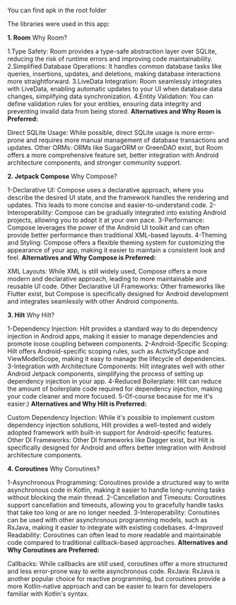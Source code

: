 You can find apk in the root folder

The libraries were used in this app:

**1. Room**
   Why Room?

1.Type Safety: Room provides a type-safe abstraction layer over SQLite, reducing the risk of runtime errors and improving code maintainability.
2.Simplified Database Operations: It handles common database tasks like queries, insertions, updates, and deletions, making database interactions more straightforward.
3.LiveData Integration: Room seamlessly integrates with LiveData, enabling automatic updates to your UI when database data changes, simplifying data synchronization.
4.Entity Validation: You can define validation rules for your entities, ensuring data integrity and preventing invalid data from being stored.
**Alternatives and Why Room is Preferred:**

Direct SQLite Usage: While possible, direct SQLite usage is more error-prone and requires more manual management of database transactions and updates.
Other ORMs: ORMs like SugarORM or GreenDAO exist, but Room offers a more comprehensive feature set, better integration with Android architecture components, and stronger community support.

**2. Jetpack Compose**
   Why Compose?

1-Declarative UI: Compose uses a declarative approach, where you describe the desired UI state, and the framework handles the rendering and updates. This leads to more concise and easier-to-understand code.
2-Interoperability: Compose can be gradually integrated into existing Android projects, allowing you to adopt it at your own pace.
3-Performance: Compose leverages the power of the Android UI toolkit and can often provide better performance than traditional XML-based layouts.
4-Theming and Styling: Compose offers a flexible theming system for customizing the appearance of your app, making it easier to maintain a consistent look and feel.
**Alternatives and Why Compose is Preferred:**

XML Layouts: While XML is still widely used, Compose offers a more modern and declarative approach, leading to more maintainable and reusable UI code.
Other Declarative UI Frameworks: Other frameworks like Flutter exist, but Compose is specifically designed for Android development and integrates seamlessly with other Android components.

**3. Hilt**
   Why Hilt?

1-Dependency Injection: Hilt provides a standard way to do dependency injection in Android apps, making it easier to manage dependencies and promote loose coupling between components.
2-Android-Specific Scoping: Hilt offers Android-specific scoping rules, such as ActivityScope and ViewModelScope, making it easy to manage the lifecycle of dependencies.
3-Integration with Architecture Components: Hilt integrates well with other Android Jetpack components, simplifying the process of setting up dependency injection in your app.
4-Reduced Boilerplate: Hilt can reduce the amount of boilerplate code required for dependency injection, making your code cleaner and more focused.
5-Of-course because for me it's easier:)
**Alternatives and Why Hilt is Preferred:**

Custom Dependency Injection: While it's possible to implement custom dependency injection solutions, Hilt provides a well-tested and widely adopted framework with built-in support for Android-specific features.
Other DI Frameworks: Other DI frameworks like Dagger exist, but Hilt is specifically designed for Android and offers better integration with Android architecture components.

**4. Coroutines**
   Why Coroutines?

1-Asynchronous Programming: Coroutines provide a structured way to write asynchronous code in Kotlin, making it easier to handle long-running tasks without blocking the main thread.
2-Cancellation and Timeouts: Coroutines support cancellation and timeouts, allowing you to gracefully handle tasks that take too long or are no longer needed.
3-Interoperability: Coroutines can be used with other asynchronous programming models, such as RxJava, making it easier to integrate with existing codebases.
4-Improved Readability: Coroutines can often lead to more readable and maintainable code compared to traditional callback-based approaches.
**Alternatives and Why Coroutines are Preferred:**

Callbacks: While callbacks are still used, coroutines offer a more structured and less error-prone way to write asynchronous code.
RxJava: RxJava is another popular choice for reactive programming, but coroutines provide a more Kotlin-native approach and can be easier to learn for developers familiar with Kotlin's syntax.


